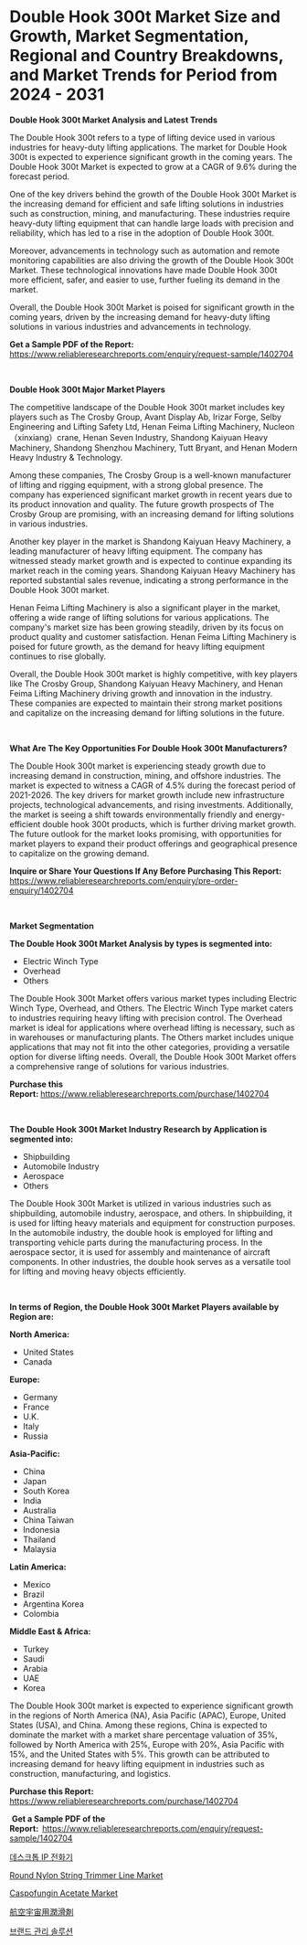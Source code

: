 <p><h1>Double Hook 300t Market Size and Growth, Market Segmentation, Regional and Country Breakdowns, and Market Trends for Period from 2024 -  2031</h1></p><p><strong>Double Hook 300t Market Analysis and Latest Trends</strong></p>
<p><p>The Double Hook 300t refers to a type of lifting device used in various industries for heavy-duty lifting applications. The market for Double Hook 300t is expected to experience significant growth in the coming years. The Double Hook 300t Market is expected to grow at a CAGR of 9.6% during the forecast period. </p><p>One of the key drivers behind the growth of the Double Hook 300t Market is the increasing demand for efficient and safe lifting solutions in industries such as construction, mining, and manufacturing. These industries require heavy-duty lifting equipment that can handle large loads with precision and reliability, which has led to a rise in the adoption of Double Hook 300t.</p><p>Moreover, advancements in technology such as automation and remote monitoring capabilities are also driving the growth of the Double Hook 300t Market. These technological innovations have made Double Hook 300t more efficient, safer, and easier to use, further fueling its demand in the market.</p><p>Overall, the Double Hook 300t Market is poised for significant growth in the coming years, driven by the increasing demand for heavy-duty lifting solutions in various industries and advancements in technology.</p></p>
<p><strong>Get a Sample PDF of the Report:&nbsp;</strong> <a href="https://www.reliableresearchreports.com/enquiry/request-sample/1402704">https://www.reliableresearchreports.com/enquiry/request-sample/1402704</a></p>
<p>&nbsp;</p>
<p><strong>Double Hook 300t Major Market Players</strong></p>
<p><p>The competitive landscape of the Double Hook 300t market includes key players such as The Crosby Group, Avant Display Ab, Irizar Forge, Selby Engineering and Lifting Safety Ltd, Henan Feima Lifting Machinery, Nucleon（xinxiang）crane, Henan Seven Industry, Shandong Kaiyuan Heavy Machinery, Shandong Shenzhou Machinery, Tutt Bryant, and Henan Modern Heavy Industry & Technology. </p><p>Among these companies, The Crosby Group is a well-known manufacturer of lifting and rigging equipment, with a strong global presence. The company has experienced significant market growth in recent years due to its product innovation and quality. The future growth prospects of The Crosby Group are promising, with an increasing demand for lifting solutions in various industries.</p><p>Another key player in the market is Shandong Kaiyuan Heavy Machinery, a leading manufacturer of heavy lifting equipment. The company has witnessed steady market growth and is expected to continue expanding its market reach in the coming years. Shandong Kaiyuan Heavy Machinery has reported substantial sales revenue, indicating a strong performance in the Double Hook 300t market.</p><p>Henan Feima Lifting Machinery is also a significant player in the market, offering a wide range of lifting solutions for various applications. The company's market size has been growing steadily, driven by its focus on product quality and customer satisfaction. Henan Feima Lifting Machinery is poised for future growth, as the demand for heavy lifting equipment continues to rise globally.</p><p>Overall, the Double Hook 300t market is highly competitive, with key players like The Crosby Group, Shandong Kaiyuan Heavy Machinery, and Henan Feima Lifting Machinery driving growth and innovation in the industry. These companies are expected to maintain their strong market positions and capitalize on the increasing demand for lifting solutions in the future.</p></p>
<p>&nbsp;</p>
<p><strong>What Are The Key Opportunities For Double Hook 300t Manufacturers?</strong></p>
<p><p>The Double Hook 300t market is experiencing steady growth due to increasing demand in construction, mining, and offshore industries. The market is expected to witness a CAGR of 4.5% during the forecast period of 2021-2026. The key drivers for market growth include new infrastructure projects, technological advancements, and rising investments. Additionally, the market is seeing a shift towards environmentally friendly and energy-efficient double hook 300t products, which is further driving market growth. The future outlook for the market looks promising, with opportunities for market players to expand their product offerings and geographical presence to capitalize on the growing demand.</p></p>
<p><strong>Inquire or Share Your Questions If Any Before Purchasing This Report:</strong> <a href="https://www.reliableresearchreports.com/enquiry/pre-order-enquiry/1402704">https://www.reliableresearchreports.com/enquiry/pre-order-enquiry/1402704</a></p>
<p>&nbsp;</p>
<p><strong>Market Segmentation</strong></p>
<p><strong>The Double Hook 300t Market Analysis by types is segmented into:</strong></p>
<p><ul><li>Electric Winch Type</li><li>Overhead</li><li>Others</li></ul></p>
<p><p>The Double Hook 300t Market offers various market types including Electric Winch Type, Overhead, and Others. The Electric Winch Type market caters to industries requiring heavy lifting with precision control. The Overhead market is ideal for applications where overhead lifting is necessary, such as in warehouses or manufacturing plants. The Others market includes unique applications that may not fit into the other categories, providing a versatile option for diverse lifting needs. Overall, the Double Hook 300t Market offers a comprehensive range of solutions for various industries.</p></p>
<p><strong>Purchase this Report:&nbsp;</strong><a href="https://www.reliableresearchreports.com/purchase/1402704">https://www.reliableresearchreports.com/purchase/1402704</a></p>
<p>&nbsp;</p>
<p><strong>The Double Hook 300t Market Industry Research by Application is segmented into:</strong></p>
<p><ul><li>Shipbuilding</li><li>Automobile Industry</li><li>Aerospace</li><li>Others</li></ul></p>
<p><p>The Double Hook 300t Market is utilized in various industries such as shipbuilding, automobile industry, aerospace, and others. In shipbuilding, it is used for lifting heavy materials and equipment for construction purposes. In the automobile industry, the double hook is employed for lifting and transporting vehicle parts during the manufacturing process. In the aerospace sector, it is used for assembly and maintenance of aircraft components. In other industries, the double hook serves as a versatile tool for lifting and moving heavy objects efficiently.</p></p>
<p>&nbsp;</p>
<p><strong>In terms of Region, the Double Hook 300t Market Players available by Region are:</strong></p>
<p>
    <p> <strong> North America: </strong>
        <ul>
            <li>United States</li>
            <li>Canada</li>
        </ul>
        </p> 
    <p> <strong> Europe: </strong>
        <ul>
            <li>Germany</li>
            <li>France</li>
            <li>U.K.</li>
            <li>Italy</li>
            <li>Russia</li>
        </ul>
        </p> 
    <p> <strong> Asia-Pacific: </strong>
        <ul>
            <li>China</li>
            <li>Japan</li>
            <li>South Korea</li>
            <li>India</li>
            <li>Australia</li>
            <li>China Taiwan</li>
            <li>Indonesia</li>
            <li>Thailand</li>
            <li>Malaysia</li>
        </ul>
        </p> 
    <p> <strong> Latin America: </strong>
        <ul>
            <li>Mexico</li>
            <li>Brazil</li>
            <li>Argentina Korea</li>
            <li>Colombia</li>
        </ul>
        </p> 
    <p> <strong> Middle East & Africa: </strong>
        <ul>
            <li>Turkey</li>
            <li>Saudi</li>
            <li>Arabia</li>
            <li>UAE</li>
            <li>Korea</li>
        </ul>
    </p>
    </p>
<p><p>The Double Hook 300t market is expected to experience significant growth in the regions of North America (NA), Asia Pacific (APAC), Europe, United States (USA), and China. Among these regions, China is expected to dominate the market with a market share percentage valuation of 35%, followed by North America with 25%, Europe with 20%, Asia Pacific with 15%, and the United States with 5%. This growth can be attributed to increasing demand for heavy lifting equipment in industries such as construction, manufacturing, and logistics.</p></p>
<p><strong>Purchase this Report: </strong><a href="https://www.reliableresearchreports.com/purchase/1402704">https://www.reliableresearchreports.com/purchase/1402704</a></p>
<p>&nbsp;<strong>Get a Sample PDF of the Report:&nbsp;&nbsp;</strong><a href="https://www.reliableresearchreports.com/enquiry/request-sample/1402704">https://www.reliableresearchreports.com/enquiry/request-sample/1402704</a></p>
<p><strong></strong></p>
<p><p><a href="https://medium.com/@m.arbadji/%EB%8D%B0%EC%8A%A4%ED%81%AC%ED%86%B1-ip-%EC%A0%84%ED%99%94-%EC%8B%9C%EC%9E%A5-%EB%B6%84%EC%84%9D-%EB%B0%8F-%EA%B8%B0%EA%B0%84%EB%B3%84-%ED%81%AC%EA%B8%B0-%EC%98%88%EC%B8%A1%EC%9D%80-2024%EB%85%84%EB%B6%80%ED%84%B0-2031%EB%85%84%EA%B9%8C%EC%A7%80%EC%9E%85%EB%8B%88%EB%8B%A4-40492e843f6d">데스크톱 IP 전화기</a></p><p><a href="https://cute-banjo-8ca.notion.site/Global-Round-Nylon-String-Trimmer-Line-Market-Size-and-Market-Trends-Insights-and-Projections-from--6b2feec675374071895addb9e11aa878">Round Nylon String Trimmer Line Market</a></p><p><a href="https://view.publitas.com/reportprime-1/caspofungin-acetate-market-growth-market-trends-covid-19-impact-and-forecasts-for-period-from-2024-2031/">Caspofungin Acetate Market</a></p><p><a href="https://medium.com/@reyeshowell655/%E8%88%AA%E7%A9%BA%E5%AE%87%E5%AE%99%E7%94%A8%E6%BD%A4%E6%BB%91%E5%89%A4%E5%B8%82%E5%A0%B4-%E3%82%BF%E3%82%A4%E3%83%97-%E7%94%A8%E9%80%94-%E5%9C%B0%E7%90%86%E5%88%A5%E3%81%AE%E5%8C%85%E6%8B%AC%E7%9A%84%E8%A9%95%E4%BE%A1-6bf68ca08228">航空宇宙用潤滑剤</a></p><p><a href="https://github.com/bvubpqd5241630/Market-Research-Report-List-1/blob/main/3694390183674.md">브랜드 관리 솔루션</a></p></p>
